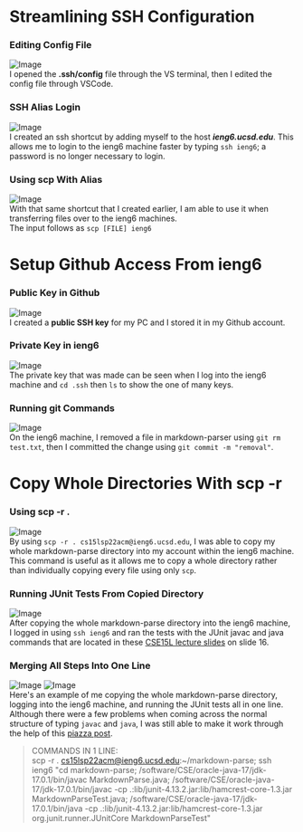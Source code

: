 <h1>Streamlining SSH Configuration</h1>

### **Editing Config File**<br>
![Image](SS1.PNG)
<br> I opened the **.ssh/config** file through the VS terminal, then I edited the config file through VSCode.

### **SSH Alias Login**<br>
![Image](SS2.PNG)
<br> I created an ssh shortcut by adding myself to the host ***ieng6.ucsd.edu***. This allows me to login to the ieng6 machine faster by typing ```ssh ieng6```; a password is no longer necessary to login.

### **Using scp With Alias**<br>
![Image](SS3.PNG)
<br> With that same shortcut that I created earlier, I am able to use it when transferring files over to the ieng6 machines. 
<br> The input follows as ```scp [FILE] ieng6```



<h1>Setup Github Access From ieng6</h1>

### **Public Key in Github**<br>
![Image](SS4.PNG)
<br> I created a **public SSH key** for my PC and I stored it in my Github account.

### **Private Key in ieng6**<br>
![Image](SS5.PNG)
<br> The private key that was made can be seen when I log into the ieng6 machine and ```cd .ssh``` then ```ls``` to show the one of many keys.

### **Running git Commands**<br>
![Image](SS6.PNG)
<br> On the ieng6 machine, I removed a file in markdown-parser using ```git rm test.txt```, then I committed the change using ```git commit -m "removal"```.



<h1>Copy Whole Directories With scp -r</h1>

### **Using scp -r .**<br>
![Image](SS7.PNG)
<br> By using ```scp -r . cs15lsp22acm@ieng6.ucsd.edu```, I was able to copy my whole markdown-parse directory into my account within the ieng6 machine. This command is useful as it allows me to copy a whole directory rather than individually copying every file using only ```scp```.

### **Running JUnit Tests From Copied Directory**<br>
![Image](SS8.PNG)
<br> After copying the whole markdown-parse directory into the ieng6 machine, I logged in using ```ssh ieng6``` and ran the tests with the JUnit javac and java commands that are located in these [CSE15L lecture slides](https://docs.google.com/presentation/d/11OQP-eWU9loJZSvA2M28fJmo8VoYiPrz22MRj1kZVV0/edit#slide=id.g122651cca6b_0_532) on slide 16.

### **Merging All Steps Into One Line**<br>
![Image](SS9p1.PNG)
![Image](SS9p2.PNG)
<br> Here's an example of me copying the whole markdown-parse directory, logging into the ieng6 machine, and running the JUnit tests all in one line. Although there were a few problems when coming across the normal structure of typing ```javac``` and ```java```, I was still able to make it work through the help of this [piazza post](https://piazza.com/class/l0lgl3r7ph370k?cid=444).

> COMMANDS IN 1 LINE:<br>
scp -r . cs15lsp22acm@ieng6.ucsd.edu:~/markdown-parse; ssh ieng6 "cd markdown-parse; /software/CSE/oracle-java-17/jdk-17.0.1/bin/javac MarkdownParse.java; /software/CSE/oracle-java-17/jdk-17.0.1/bin/javac -cp .:lib/junit-4.13.2.jar:lib/hamcrest-core-1.3.jar MarkdownParseTest.java; /software/CSE/oracle-java-17/jdk-17.0.1/bin/java -cp .:lib/junit-4.13.2.jar:lib/hamcrest-core-1.3.jar org.junit.runner.JUnitCore MarkdownParseTest"